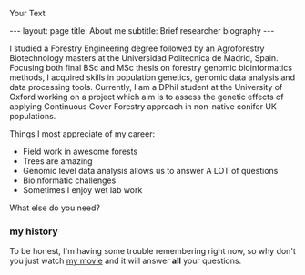 <p style='text-align: justify;'> Your Text </p>
---
layout: page
title: About me
subtitle: Brief researcher biography
---

I studied a Forestry Engineering degree followed by an Agroforestry Biotechnology masters at the Universidad Politecnica de Madrid, Spain. Focusing both final BSc and MSc thesis on forestry genomic bioinformatics methods, I acquired skills in population genetics, genomic data analysis and data processing tools. Currently, I am a DPhil student at the University of Oxford working on a project which aim is to assess the genetic effects of applying Continuous Cover Forestry approach in non-native conifer UK populations. 

Things I most appreciate of my career:

- Field work in awesome forests
- Trees are amazing
- Genomic level data analysis allows us to answer A LOT of questions
- Bioinformatic challenges
- Sometimes I enjoy wet lab work

What else do you need?

### my history

To be honest, I'm having some trouble remembering right now, so why don't you just watch [my movie](http://en.wikipedia.org/wiki/The_Princess_Bride_%28film%29) and it will answer **all** your questions.
